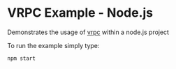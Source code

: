 # VRPC Example - Node.js

Demonstrates the usage of [vrpc](https://github.com/bheisen/vrpc#readme) within
a node.js project

To run the example simply type:

```
npm start
```
